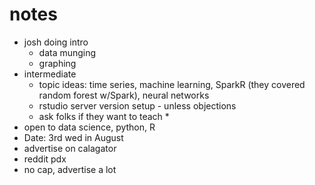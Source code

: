 # notes

* josh doing intro
    * data munging
    * graphing
* intermediate
    * topic ideas: time series, machine learning, SparkR (they covered random forest w/Spark), neural networks
    * rstudio server version setup - unless objections
    * ask folks if they want to teach
        * 
* open to data science, python, R
* Date: 3rd wed in August
* advertise on calagator
* reddit pdx
* no cap, advertise a lot

